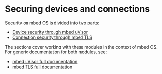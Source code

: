 # Securing devices and connections

Security on mbed OS is divided into two parts:

* [Device security through mbed uVisor](uvisor.md)
* [Connection security through mbed TLS](tls.md)

The sections cover working with these modules in the context of mbed OS. For generic documentation for both modules, see:

* [mbed uVisor full documentation](https://docs.mbed.com/docs/uvisor-and-uvisor-lib-documentation/en/latest/)
* [mbed TLS full documentation](https://tls.mbed.org/)

